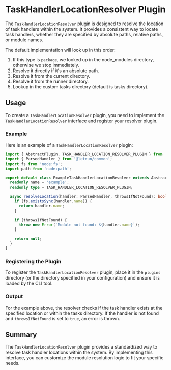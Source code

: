 # TaskHandlerLocationResolver Plugin

The `TaskHandlerLocationResolver` plugin is designed to resolve the location of task handlers within the system.
It provides a consistent way to locate task handlers, whether they are specified by absolute paths, relative paths, or module names.

The default implementation will look up in this order:

1. If this type is `package`, we looked up in the node_modules directory, otherwise we stop immediately.
2. Resolve it directly if it's an absolute path.
3. Resolve it from the current directory.
4. Resolve it from the runner directory.
5. Lookup in the custom tasks directory (default is tasks directory).

## Usage

To create a `TaskHandlerLocationResolver` plugin, you need to implement the `TaskHandlerLocationResolver` interface and register your resolver plugin.

### Example

Here is an example of a `TaskHandlerLocationResolver` plugin:

```typescript
import { AbstractPlugin, TASK_HANDLER_LOCATION_RESOLVER_PLUGIN } from '@letrun/core';
import { ParsedHandler } from '@letrun/common';
import fs from 'node:fs';
import path from 'node:path';

export default class ExampleTaskHandlerLocationResolver extends AbstractPlugin {
  readonly name = 'example';
  readonly type = TASK_HANDLER_LOCATION_RESOLVER_PLUGIN;

  async resolveLocation(handler: ParsedHandler, throwsIfNotFound?: boolean) {
    if (fs.existsSync(handler.name)) {
      return handler.name;
    }

    if (throwsIfNotFound) {
      throw new Error(`Module not found: ${handler.name}`);
    }

    return null;
  }
}
```

### Registering the Plugin

To register the `TaskHandlerLocationResolver` plugin, place it in the `plugins` directory (or the directory specified in your configuration) and ensure it is loaded by the CLI tool.

### Output

For the example above, the resolver checks if the task handler exists at the specified location or within the tasks directory.
If the handler is not found and `throwsIfNotFound` is set to `true`, an error is thrown.

## Summary

The `TaskHandlerLocationResolver` plugin provides a standardized way to resolve task handler locations within the system.
By implementing this interface, you can customize the module resolution logic to fit your specific needs.
